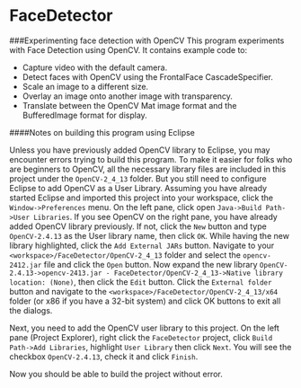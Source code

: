 # FaceDetector
###Experimenting face detection with OpenCV
This program experiments with Face Detection using OpenCV. It contains example code to:
* Capture video with the default camera.
* Detect faces with OpenCV using the FrontalFace CascadeSpecifier.
* Scale an image to a different size.
* Overlay an image onto another image with transparency.
* Translate between the OpenCV Mat image format and the BufferedImage format for display.

####Notes on building this program using Eclipse

Unless you have previously added OpenCV library to Eclipse, you may encounter errors trying
to build this program. To make it easier for folks who are beginners to OpenCV, all the
necessary library files are included in this project under the `OpenCV-2_4_13` folder. But
you still need to configure Eclipse to add OpenCV as a User Library. Assuming you have already
started Eclipse and imported this project into your workspace, click the `Window->Preferences`
menu. On the left pane, click open `Java->Build Path->User Libraries`. If you see OpenCV on the
right pane, you have already added OpenCV library previously. If not, click the `New` button and
type `OpenCV-2.4.13` as the User library name, then click `OK`. While having the new library
highlighted, click the `Add External JARs` button. Navigate to your `<workspace>/FaceDetector/OpenCV-2_4_13`
folder and select the `opencv-2412.jar` file and click the `Open` button. Now expand the new library
`OpenCV-2.4.13->opencv-2413.jar - FaceDetector/OpenCV-2_4_13->Native library location: (None)`, then
click the `Edit` button. Click the `External folder` button and navigate to the
`<workspace>/FaceDetector/OpenCV-2_4_13/x64` folder (or x86 if you have a 32-bit system) and click OK
buttons to exit all the dialogs.

Next, you need to add the OpenCV user library to this project. On the left pane (Project Explorer),
right click the `FaceDetector` project, click `Build Path->Add Libraries`, highlight `User Library`
then click `Next`. You will see the checkbox `OpenCV-2.4.13`, check it and click `Finish`.

Now you should be able to build the project without error.